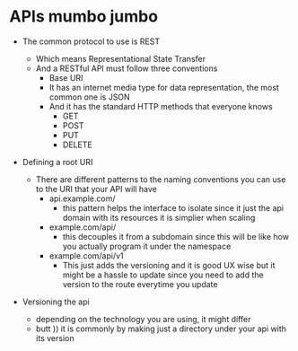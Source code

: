 # APIs mumbo jumbo

+ The common protocol to use is REST
  + Which means Representational State Transfer
  + And a RESTful API must follow three conventions
    + Base URI
    + It has an internet media type for data representation, the most common one is JSON
    + And it has the standard HTTP methods that everyone knows
      + GET
      + POST
      + PUT
      + DELETE

+ Defining a root URI
  + There are different patterns to the naming conventions you can use to the URI that your API will have
    + api.example.com/
      + this pattern helps the interface to isolate since it just the api domain with its resources it is simplier when scaling
    + example.com/api/
      + this decouples it from a subdomain since this will be like how you actually program it under the namespace
    + example.com/api/v1
      + This just adds the versioning and it is good UX wise but it might be a hassle to update since you need to add the version to the route everytime you update

+ Versioning the api
  + depending on the technology you are using, it might differ
  + butt )) it is commonly by making just a directory under your api with its version
